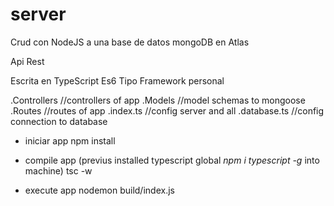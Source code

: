 # server
Crud con NodeJS a una base de datos mongoDB en Atlas

Api Rest

Escrita en TypeScript Es6
Tipo Framework personal

.Controllers //controllers of app
.Models      //model schemas to mongoose
.Routes      //routes of app 
.index.ts    //config server and all 
.database.ts //config connection to database

* iniciar app
npm install

* compile app (previus installed typescript global *npm i typescript -g* into machine)
tsc -w

* execute app
nodemon build/index.js
